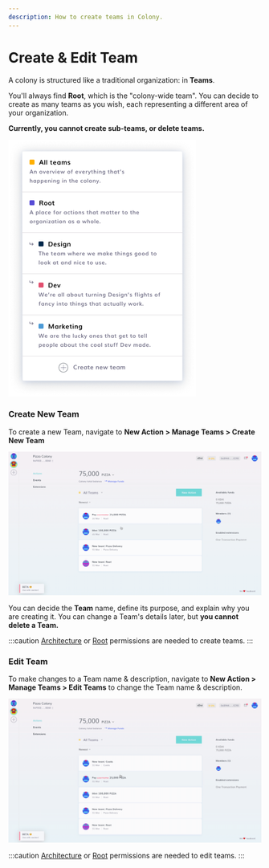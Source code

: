 ```yaml
---
description: How to create teams in Colony.
---
```


# Create & Edit Team

A colony is structured like a traditional organization: in **Teams**.

You'll always find **Root**, which is the "colony-wide team". You can decide to create as many teams as you wish, each representing a different area of your organization.

**Currently, you cannot create sub-teams, or delete teams.**

![Example of a Colony structure.](../../assets/Domains-2-1.png)

### Create New Team

To create a new Team, navigate to **New Action > Manage Teams > Create New Team**

![How to create a new team in Colony.](../../assets/NewTeam.gif)

You can decide the **Team** name, define its purpose, and explain why you are creating it. You can change a Team's details later, but **you cannot delete a Team.**

:::caution
[Architecture](../advanced-features/permissions.md#architecture) or [Root](../advanced-features/permissions.md#root) permissions are needed to create teams.
:::

### **Edit Team**

To make changes to a Team name & description, navigate to **New Action > Manage Teams > Edit Teams** to change the Team name & description.

![How to edit teams in Colony.](../../assets/EditTeam.gif)

:::caution
[Architecture](../advanced-features/permissions.md#architecture) or [Root](../advanced-features/permissions.md#root) permissions are needed to edit teams.
:::
